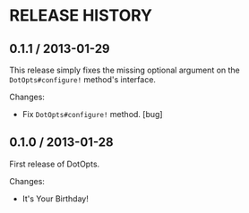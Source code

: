 # RELEASE HISTORY

## 0.1.1 / 2013-01-29

This release simply fixes the missing optional argument on the
`DotOpts#configure!` method's interface.

Changes:

* Fix `DotOpts#configure!` method. [bug]


## 0.1.0 / 2013-01-28

First release of DotOpts.

Changes:

* It's Your Birthday!

